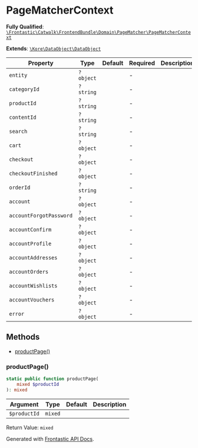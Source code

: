 #  PageMatcherContext

**Fully Qualified**: [`\Frontastic\Catwalk\FrontendBundle\Domain\PageMatcher\PageMatcherContext`](../../../../../src/php/FrontendBundle/Domain/PageMatcher/PageMatcherContext.php)

**Extends**: [`\Kore\DataObject\DataObject`](https://github.com/kore/DataObject)

Property|Type|Default|Required|Description
--------|----|-------|--------|-----------
`entity` | `?object` |  | - | 
`categoryId` | `?string` |  | - | 
`productId` | `?string` |  | - | 
`contentId` | `?string` |  | - | 
`search` | `?string` |  | - | 
`cart` | `?object` |  | - | 
`checkout` | `?object` |  | - | 
`checkoutFinished` | `?object` |  | - | 
`orderId` | `?string` |  | - | 
`account` | `?object` |  | - | 
`accountForgotPassword` | `?object` |  | - | 
`accountConfirm` | `?object` |  | - | 
`accountProfile` | `?object` |  | - | 
`accountAddresses` | `?object` |  | - | 
`accountOrders` | `?object` |  | - | 
`accountWishlists` | `?object` |  | - | 
`accountVouchers` | `?object` |  | - | 
`error` | `?object` |  | - | 

## Methods

* [productPage()](#productpage)

### productPage()

```php
static public function productPage(
    mixed $productId
): mixed
```

Argument|Type|Default|Description
--------|----|-------|-----------
`$productId`|`mixed`||

Return Value: `mixed`

Generated with [Frontastic API Docs](https://github.com/FrontasticGmbH/apidocs).
